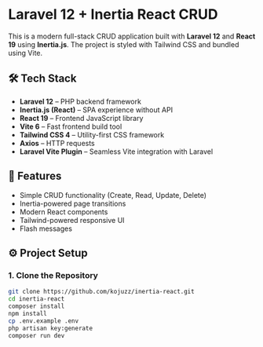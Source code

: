 # Laravel 12 + Inertia React CRUD

This is a modern full-stack CRUD application built with **Laravel 12** and **React 19** using **Inertia.js**. The project is styled with Tailwind CSS and bundled using Vite.

## 🛠️ Tech Stack

- **Laravel 12** – PHP backend framework
- **Inertia.js (React)** – SPA experience without API
- **React 19** – Frontend JavaScript library
- **Vite 6** – Fast frontend build tool
- **Tailwind CSS 4** – Utility-first CSS framework
- **Axios** – HTTP requests
- **Laravel Vite Plugin** – Seamless Vite integration with Laravel

## 🚀 Features

- Simple CRUD functionality (Create, Read, Update, Delete)
- Inertia-powered page transitions
- Modern React components
- Tailwind-powered responsive UI
- Flash messages

## ⚙️ Project Setup

### 1. Clone the Repository

```bash
git clone https://github.com/kojuzz/inertia-react.git
cd inertia-react
composer install
npm install
cp .env.example .env
php artisan key:generate
composer run dev
